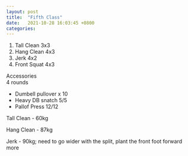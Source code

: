 ```yaml
---
layout: post
title:  "Fifth Class"
date:   2021-10-28 16:03:45 +0800
categories:
---
```

1. Tall Clean 3x3
2. Hang Clean 4x3
3. Jerk 4x2
4. Front Squat 4x3

Accessories  
4 rounds

* Dumbell pullover x 10
* Heavy DB snatch 5/5
* Pallof Press 12/12

Tall Clean - 60kg

Hang Clean - 87kg

Jerk - 90kg; need to go wider with the split, plant the front foot forward more